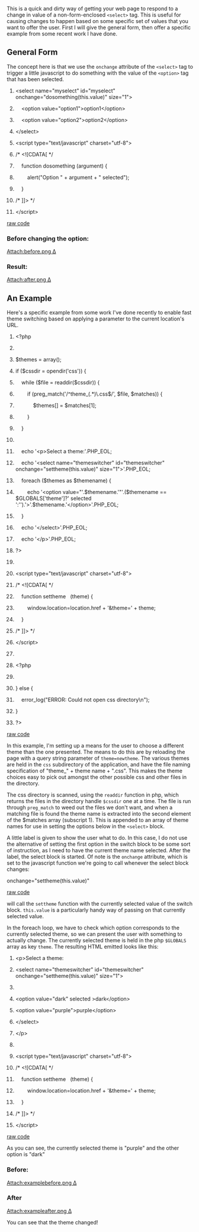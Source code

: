 <div id="wikitext">

<span id="excerpt"></span> This is a quick and dirty way of getting your
web page to respond to a change in value of a non-form-enclosed
`<select>` tag. This is useful for causing changes to happen based on
some specific set of values that you want to offer the user. First I
will give the general form, then offer a specific example from some
recent work I have done. <span id="excerptend"></span>

<span id="generalform"></span>

General Form
------------

The concept here is that we use the `onchange` attribute of the
`<select>` tag to trigger a little javascript to do something with the
value of the `<option>` tag that has been selected.

<div class="vspace">

</div>

<div id="sourceblock1" class="sourceblock">

<div class="sourceblocktext">

<div class="html4strict">

1.  <div class="de1">

    <span class="sc2">\<<span class="kw2">select</span> <span
    class="kw3">name</span><span class="sy0">=</span><span
    class="st0">"myselect"</span> <span class="kw3">id</span><span
    class="sy0">=</span><span class="st0">"myselect"</span> <span
    class="kw3">onchange</span><span class="sy0">=</span><span
    class="st0">"dosomething(this.value)"</span> <span
    class="kw3">size</span><span class="sy0">=</span><span
    class="st0">"1"</span>\></span>

    </div>

2.  <div class="de1">

        <span class="sc2">\<<span class="kw2">option</span> <span
    class="kw3">value</span><span class="sy0">=</span><span
    class="st0">"option1"</span>\></span>option1<span
    class="sc2">\<<span class="sy0">/</span><span
    class="kw2">option</span>\></span>

    </div>

3.  <div class="de1">

        <span class="sc2">\<<span class="kw2">option</span> <span
    class="kw3">value</span><span class="sy0">=</span><span
    class="st0">"option2"</span>\></span>option2<span
    class="sc2">\<<span class="sy0">/</span><span
    class="kw2">option</span>\></span>

    </div>

4.  <div class="de1">

    <span class="sc2">\<<span class="sy0">/</span><span
    class="kw2">select</span>\></span>

    </div>

5.  <div class="de2">

    <span class="sc2">\<<span class="kw2">script</span> <span
    class="kw3">type</span><span class="sy0">=</span><span
    class="st0">"text/javascript"</span> <span
    class="kw3">charset</span><span class="sy0">=</span><span
    class="st0">"utf-8"</span>\></span>

    </div>

6.  <div class="de1">

    /\* <span class="sc-2">\<![CDATA[ \*/</span>

    </div>

7.  <div class="de1">

    <span class="sc-2">    function dosomething (argument) {</span>

    </div>

8.  <div class="de1">

    <span class="sc-2">        alert("Option " + argument + "
    selected");</span>

    </div>

9.  <div class="de1">

    <span class="sc-2">    }</span>

    </div>

10. <div class="de2">

    <span class="sc-2">/\* ]]\></span> \*/

    </div>

11. <div class="de1">

    <span class="sc2">\<<span class="sy0">/</span><span
    class="kw2">script</span>\></span>

    </div>

</div>

</div>

<div class="sourceblocklink">

[raw
code](http://wiki.tamouse.org?n=Technology.QuickActionOnSelect?action=sourceblock&num=1)

</div>

</div>

<div class="vspace">

</div>

### Before changing the option:

[Attach:before.png](http://wiki.tamouse.org?n=Technology.QuickActionOnSelect?action=upload&upname=before.png)[ Δ](http://wiki.tamouse.org?n=Technology.QuickActionOnSelect?action=upload&upname=before.png)

### Result:

[Attach:after.png](http://wiki.tamouse.org?n=Technology.QuickActionOnSelect?action=upload&upname=after.png)[ Δ](http://wiki.tamouse.org?n=Technology.QuickActionOnSelect?action=upload&upname=after.png)

<span id="example"></span>

An Example
----------

Here's a specific example from some work I've done recently to enable
fast theme switching based on applying a parameter to the current
location's URL.

<div class="vspace">

</div>

<div id="sourceblock2" class="sourceblock">

<div class="sourceblocktext">

<div class="php">

1.  <div class="de1">

    <span class="kw2">\<?php</span>

    </div>

2.  <div class="de1">

     

    </div>

3.  <div class="de1">

    <span class="re0">\$themes</span> <span class="sy0">=</span> <span
    class="kw3">array</span><span class="br0">(</span><span
    class="br0">)</span><span class="sy0">;</span>

    </div>

4.  <div class="de1">

    <span class="kw1">if</span> <span class="br0">(</span><span
    class="re0">\$cssdir</span> <span class="sy0">=</span> <span
    class="kw3">opendir</span><span class="br0">(</span><span
    class="st_h">'css'</span><span class="br0">)</span><span
    class="br0">)</span> <span class="br0">{</span>

    </div>

5.  <div class="de2">

        <span class="kw1">while</span> <span class="br0">(</span><span
    class="re0">\$file</span> <span class="sy0">=</span> <span
    class="kw3">readdir</span><span class="br0">(</span><span
    class="re0">\$cssdir</span><span class="br0">)</span><span
    class="br0">)</span> <span class="br0">{</span>

    </div>

6.  <div class="de1">

            <span class="kw1">if</span> <span class="br0">(</span><span
    class="kw3">preg\_match</span><span class="br0">(</span><span
    class="st_h">'/\^theme\_(.\*)\\.css\$/'</span><span
    class="sy0">,</span> <span class="re0">\$file</span><span
    class="sy0">,</span> <span class="re0">\$matches</span><span
    class="br0">)</span><span class="br0">)</span> <span
    class="br0">{</span>

    </div>

7.  <div class="de1">

                <span class="re0">\$themes</span><span
    class="br0">[</span><span class="br0">]</span> <span
    class="sy0">=</span> <span class="re0">\$matches</span><span
    class="br0">[</span><span class="nu0">1</span><span
    class="br0">]</span><span class="sy0">;</span>

    </div>

8.  <div class="de1">

            <span class="br0">}</span>

    </div>

9.  <div class="de1">

        <span class="br0">}</span>

    </div>

10. <div class="de2">

     

    </div>

11. <div class="de1">

        <span class="kw1">echo</span> <span class="st_h">'\<p\>Select a
    theme:'</span><span class="sy0">.</span>PHP\_EOL<span
    class="sy0">;</span>

    </div>

12. <div class="de1">

        <span class="kw1">echo</span> <span class="st_h">'\<select
    name="themeswitcher" id="themeswitcher"
    onchange="settheme(this.value)" size="1"\>'</span><span
    class="sy0">.</span>PHP\_EOL<span class="sy0">;</span>

    </div>

13. <div class="de1">

        <span class="kw1">foreach</span> <span class="br0">(</span><span
    class="re0">\$themes</span> <span class="kw1">as</span> <span
    class="re0">\$themename</span><span class="br0">)</span> <span
    class="br0">{</span>

    </div>

14. <div class="de1">

            <span class="kw1">echo</span> <span class="st_h">'\<option
    value="'</span><span class="sy0">.</span><span
    class="re0">\$themename</span><span class="sy0">.</span><span
    class="st_h">'"'</span><span class="sy0">.</span><span
    class="br0">(</span><span class="re0">\$themename</span> <span
    class="sy0">==</span> <span class="re0">\$GLOBALS</span><span
    class="br0">[</span><span class="st_h">'theme'</span><span
    class="br0">]</span>?<span class="st_h">' selected '</span><span
    class="sy0">:</span><span class="st_h">''</span><span
    class="br0">)</span><span class="sy0">.</span><span
    class="st_h">'\>'</span><span class="sy0">.</span><span
    class="re0">\$themename</span><span class="sy0">.</span><span
    class="st_h">'\</option\>'</span><span
    class="sy0">.</span>PHP\_EOL<span class="sy0">;</span>

    </div>

15. <div class="de2">

        <span class="br0">}</span>

    </div>

16. <div class="de1">

        <span class="kw1">echo</span> <span
    class="st_h">'\</select\>'</span><span
    class="sy0">.</span>PHP\_EOL<span class="sy0">;</span>

    </div>

17. <div class="de1">

        <span class="kw1">echo</span> <span
    class="st_h">'\</p\>'</span><span class="sy0">.</span>PHP\_EOL<span
    class="sy0">;</span>

    </div>

18. <div class="de1">

    <span class="sy1">?\></span>

    </div>

19. <div class="de1">

     

    </div>

20. <div class="de2">

    \<script type="text/javascript" charset="utf-8"\>

    </div>

21. <div class="de1">

    /\* \<![CDATA[ \*/

    </div>

22. <div class="de1">

        function settheme   (theme) {

    </div>

23. <div class="de1">

            window.location=location.href + '&theme=' + theme;

    </div>

24. <div class="de1">

        }

    </div>

25. <div class="de2">

    /\* ]]\> \*/

    </div>

26. <div class="de1">

    \</script\>

    </div>

27. <div class="de1">

     

    </div>

28. <div class="de1">

    <span class="kw2">\<?php</span>

    </div>

29. <div class="de1">

     

    </div>

30. <div class="de2">

    <span class="br0">}</span> <span class="kw1">else</span> <span
    class="br0">{</span>

    </div>

31. <div class="de1">

        <span class="kw3">error\_log</span><span
    class="br0">(</span><span class="st0">"ERROR: Could not open css
    directory<span class="es1">\\n</span>"</span><span
    class="br0">)</span><span class="sy0">;</span>

    </div>

32. <div class="de1">

    <span class="br0">}</span>

    </div>

33. <div class="de1">

    <span class="sy1">?\></span>

    </div>

</div>

</div>

<div class="sourceblocklink">

[raw
code](http://wiki.tamouse.org?n=Technology.QuickActionOnSelect?action=sourceblock&num=2)

</div>

</div>

In this example, I'm setting up a means for the user to choose a
different theme than the one presented. The means to do this are by
reloading the page with a query string parameter of `theme=newtheme`.
The various themes are held in the `css` subdirectory of the
application, and have the file naming specification of "theme\_" + theme
name + ".css". This makes the theme choices easy to pick out amongst the
other possible css and other files in the directory.

The css directory is scanned, using the `readdir` function in php, which
returns the files in the directory handle `$cssdir` one at a time. The
file is run through `preg_match` to weed out the files we don't want,
and when a matching file is found the theme name is extracted into the
second element of the \$matches array (subscript 1). This is appended to
an array of theme names for use in setting the options below in the
`<select>` block.

A little label is given to show the user what to do. In this case, I do
not use the alternative of setting the first option in the switch block
to be some sort of instruction, as I need to have the current theme name
selected. After the label, the select block is started. Of note is the
`onchange` attribute, which is set to the javascript function we're
going to call whenever the select block changes:

<div class="vspace">

</div>

<div id="sourceblock3" class="sourceblock">

<div class="sourceblocktext">

<div class="html4strict">

onchange="settheme(this.value)"

</div>

</div>

<div class="sourceblocklink">

[raw
code](http://wiki.tamouse.org?n=Technology.QuickActionOnSelect?action=sourceblock&num=3)

</div>

</div>

will call the `settheme` function with the currently selected value of
the switch block. `this.value` is a particularly handy way of passing on
that currently selected value.

In the foreach loop, we have to check which option corresponds to the
currently selected theme, so we can present the user with something to
actually change. The currently selected theme is held in the php
`$GLOBALS` array as key `theme`. The resulting HTML emitted looks like
this:

<div class="vspace">

</div>

<div id="sourceblock4" class="sourceblock">

<div class="sourceblocktext">

<div class="html4strict">

1.  <div class="de1">

    <span class="sc2">\<<span class="kw2">p</span>\></span>Select a
    theme:

    </div>

2.  <div class="de1">

    <span class="sc2">\<<span class="kw2">select</span> <span
    class="kw3">name</span><span class="sy0">=</span><span
    class="st0">"themeswitcher"</span> <span class="kw3">id</span><span
    class="sy0">=</span><span class="st0">"themeswitcher"</span> <span
    class="kw3">onchange</span><span class="sy0">=</span><span
    class="st0">"settheme(this.value)"</span> <span
    class="kw3">size</span><span class="sy0">=</span><span
    class="st0">"1"</span>\></span>

    </div>

3.  <div class="de1">

     

    </div>

4.  <div class="de1">

    <span class="sc2">\<<span class="kw2">option</span> <span
    class="kw3">value</span><span class="sy0">=</span><span
    class="st0">"dark"</span> <span
    class="kw3">selected</span> \></span>dark<span class="sc2">\<<span
    class="sy0">/</span><span class="kw2">option</span>\></span>

    </div>

5.  <div class="de2">

    <span class="sc2">\<<span class="kw2">option</span> <span
    class="kw3">value</span><span class="sy0">=</span><span
    class="st0">"purple"</span>\></span>purple<span class="sc2">\<<span
    class="sy0">/</span><span class="kw2">option</span>\></span>

    </div>

6.  <div class="de1">

    <span class="sc2">\<<span class="sy0">/</span><span
    class="kw2">select</span>\></span>

    </div>

7.  <div class="de1">

    <span class="sc2">\<<span class="sy0">/</span><span
    class="kw2">p</span>\></span>

    </div>

8.  <div class="de1">

     

    </div>

9.  <div class="de1">

    <span class="sc2">\<<span class="kw2">script</span> <span
    class="kw3">type</span><span class="sy0">=</span><span
    class="st0">"text/javascript"</span> <span
    class="kw3">charset</span><span class="sy0">=</span><span
    class="st0">"utf-8"</span>\></span>

    </div>

10. <div class="de2">

    /\* <span class="sc-2">\<![CDATA[ \*/</span>

    </div>

11. <div class="de1">

    <span class="sc-2">    function settheme   (theme) {</span>

    </div>

12. <div class="de1">

    <span class="sc-2">        window.location=location.href +
    '&theme=' + theme;</span>

    </div>

13. <div class="de1">

    <span class="sc-2">    }</span>

    </div>

14. <div class="de1">

    <span class="sc-2">/\* ]]\></span> \*/

    </div>

15. <div class="de2">

    <span class="sc2">\<<span class="sy0">/</span><span
    class="kw2">script</span>\></span>

    </div>

</div>

</div>

<div class="sourceblocklink">

[raw
code](http://wiki.tamouse.org?n=Technology.QuickActionOnSelect?action=sourceblock&num=4)

</div>

</div>

As you can see, the currently selected theme is "purple" and the other
option is "dark"

<div class="vspace">

</div>

### Before:

[Attach:examplebefore.png](http://wiki.tamouse.org?n=Technology.QuickActionOnSelect?action=upload&upname=examplebefore.png)[ Δ](http://wiki.tamouse.org?n=Technology.QuickActionOnSelect?action=upload&upname=examplebefore.png)

<div class="vspace">

</div>

### After

[Attach:exampleafter.png](http://wiki.tamouse.org?n=Technology.QuickActionOnSelect?action=upload&upname=exampleafter.png)[ Δ](http://wiki.tamouse.org?n=Technology.QuickActionOnSelect?action=upload&upname=exampleafter.png)

You can see that the theme changed!

<div class="vspace">

</div>

</div>
